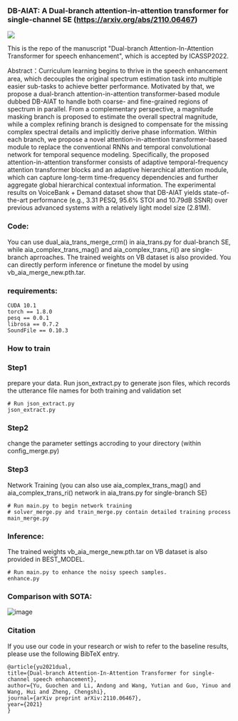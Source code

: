 ### DB-AIAT: A Dual-branch attention-in-attention transformer for single-channel SE (https://arxiv.org/abs/2110.06467)

<a href="https://replicate.com/yuguochencuc/db-aiat"><img src="https://replicate.com/yuguochencuc/db-aiat/badge"></a>

This is the repo of the manuscript "Dual-branch Attention-In-Attention Transformer for speech enhancement", which is accepted by ICASSP2022.


Abstract：Curriculum learning begins to thrive in the speech enhancement area, which decouples the original spectrum estimation task into multiple easier sub-tasks to achieve better performance. Motivated by that, we propose a dual-branch attention-in-attention transformer-based module dubbed DB-AIAT to handle both coarse- and fine-grained regions of spectrum in parallel. From a complementary perspective, a magnitude masking branch is proposed to estimate the overall spectral magnitude, while a complex refining branch is designed to compensate for the missing complex spectral details and implicitly derive phase information. Within each branch, we propose a novel attention-in-attention transformer-based module to replace the conventional RNNs and temporal convolutional network for temporal sequence modeling. Specifically, the proposed attention-in-attention transformer consists of adaptive temporal-frequency attention transformer blocks and an adaptive hierarchical attention module, which can capture long-term time-frequency dependencies and further aggregate global hierarchical contextual information. The experimental results on VoiceBank + Demand dataset show that DB-AIAT yields state-of-the-art performance (e.g., 3.31 PESQ, 95.6% STOI and 10.79dB SSNR) over previous advanced systems with a relatively light model size (2.81M).

### Code:
You can use dual_aia_trans_merge_crm() in aia_trans.py for dual-branch SE, while aia_complex_trans_mag() and aia_complex_trans_ri() are single-branch aprroaches.
The trained weights on VB dataset is also provided. You can directly perform inference or finetune the model by using vb_aia_merge_new.pth.tar. 

### requirements:
	
	CUDA 10.1
	torch == 1.8.0
	pesq == 0.0.1
	librosa == 0.7.2
	SoundFile == 0.10.3

### How to train
### Step1
prepare your data. Run json_extract.py to generate json files, which records the utterance file names for both training and validation set

	# Run json_extract.py
	json_extract.py
	
### Step2
change the parameter settings accroding to your directory (within config_merge.py)
	
### Step3
Network Training (you can also use aia_complex_trans_mag() and aia_complex_trans_ri() network in aia_trans.py for single-branch SE)

	# Run main.py to begin network training 
	# solver_merge.py and train_merge.py contain detailed training process
	main_merge.py


### Inference:
The trained weights vb_aia_merge_new.pth.tar on VB dataset is also provided in BEST_MODEL. 

	# Run main.py to enhance the noisy speech samples.
	enhance.py 

### Comparison with SOTA:

![image](https://user-images.githubusercontent.com/51236251/138376964-86f1b0b5-9564-4ca4-a536-5b125e462809.png)



### Citation
If you use our code in your research or wish to refer to the baseline results, please use the following BibTeX entry.

    @article{yu2021dual,
  	title={Dual-branch Attention-In-Attention Transformer for single-channel speech enhancement},
  	author={Yu, Guochen and Li, Andong and Wang, Yutian and Guo, Yinuo and Wang, Hui and Zheng, Chengshi},
  	journal={arXiv preprint arXiv:2110.06467},
  	year={2021}
	}
